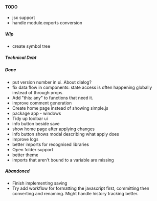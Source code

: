 
#### TODO
- jsx support
- handle module.exports conversion


##### Wip
- create symbol tree


##### Technical Debt



##### Done
- put version number in ui. About dialog?
- fix data flow in components: state access is often happening globally instead of through props. 
- Add "this: any" to functions that need it.
- improve comment generation
- Create home page instead of showing simple.js
- package app - windows
- Tidy up toolbar ui
- info button beside save
- show home page after applying changes
- info button shows modal describing what apply does
- Improve logs
- better imports for recognised libraries
- Open folder support
- better theme
- imports that aren't bound to a variable are missing

##### Abandoned
- Finish implementing saving
- Try add workflow for formatting the javascript first, committing then converting and renaming. Might handle history tracking better.



